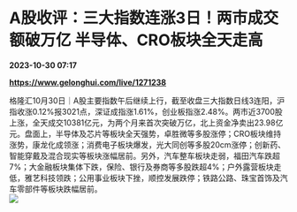 # A股收评：三大指数连涨3日！两市成交额破万亿 半导体、CRO板块全天走高

**2023-10-30 07:17**

**https://www.gelonghui.com/live/1271238**

格隆汇10月30日｜A股主要指数午后继续上行，截至收盘三大指数日线3连阳，沪指收涨0.12%报3021点，深证成指涨1.61%，创业板指涨2.48%。两市近3700股上涨，全天成交10381亿元，为两个月来首次突破万亿，北上资金净卖出23.98亿元。盘面上，半导体及芯片等板块全天强势，卓胜微等多股涨停；CRO板块维持涨势，康龙化成领涨；消费电子板块爆发，光大同创等多股20cm涨停；创新药、智能穿戴及混合现实等板块涨幅居前。另外，汽车整车板块走弱，福田汽车跌超7%；大金融板块集体下跌，保险、银行及券商等多股跌超4%；户外露营板块走低，雅艺科技领跌；公用事业板块下挫，顺控发展跌停；铁路公路、珠宝首饰及汽车零部件等板块跌幅居前。  
![](https://img5.gelonghui.com/live/e8cfb-0112d39c-b8ce-4073-93ad-3e8a8ac9c9bf.jpg)